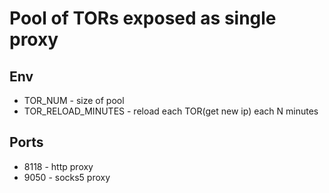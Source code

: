 # Pool of TORs exposed as single proxy

## Env

- TOR_NUM - size of pool
- TOR_RELOAD_MINUTES - reload each TOR(get new ip) each N minutes

## Ports

- 8118 - http proxy
- 9050 - socks5 proxy

